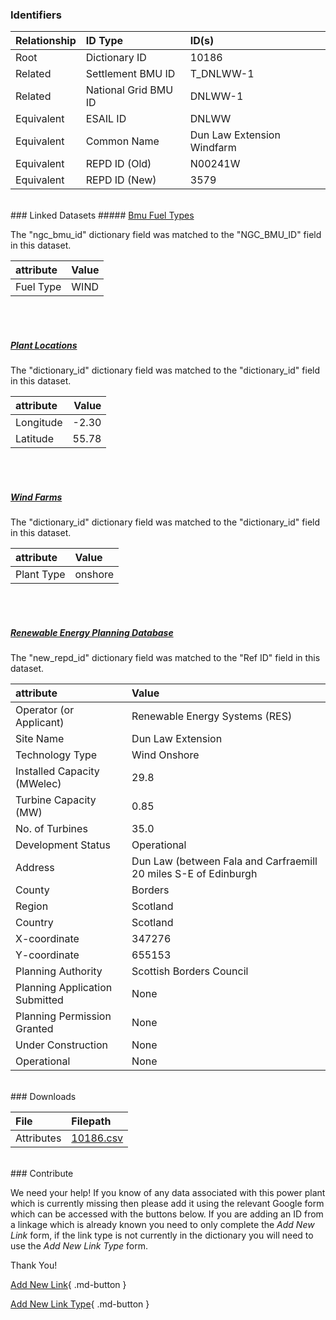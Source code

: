 ### Identifiers

| Relationship   | ID Type              | ID(s)                      |
|:---------------|:---------------------|:---------------------------|
| Root           | Dictionary ID        | 10186                      |
| Related        | Settlement BMU ID    | T_DNLWW-1                  |
| Related        | National Grid BMU ID | DNLWW-1                    |
| Equivalent     | ESAIL ID             | DNLWW                      |
| Equivalent     | Common Name          | Dun Law Extension Windfarm |
| Equivalent     | REPD ID (Old)        | N00241W                    |
| Equivalent     | REPD ID (New)        | 3579                       |

<br>
### Linked Datasets
##### <a href="https://osuked.github.io/Power-Station-Dictionary/datasets/bmu-fuel-types">Bmu Fuel Types</a>



The "ngc_bmu_id" dictionary field was matched to the "NGC_BMU_ID" field in this dataset.

| attribute   | Value   |
|:------------|:--------|
| Fuel Type   | WIND    |

<br><br>
##### <a href="https://osuked.github.io/Power-Station-Dictionary/datasets/plant-locations">Plant Locations</a>



The "dictionary_id" dictionary field was matched to the "dictionary_id" field in this dataset.

| attribute   |   Value |
|:------------|--------:|
| Longitude   |   -2.30 |
| Latitude    |   55.78 |

<br><br>
##### <a href="https://osuked.github.io/Power-Station-Dictionary/datasets/wind-farms">Wind Farms</a>



The "dictionary_id" dictionary field was matched to the "dictionary_id" field in this dataset.

| attribute   | Value   |
|:------------|:--------|
| Plant Type  | onshore |

<br><br>
##### <a href="https://osuked.github.io/Power-Station-Dictionary/datasets/renewable-energy-planning-database">Renewable Energy Planning Database</a>



The "new_repd_id" dictionary field was matched to the "Ref ID" field in this dataset.

| attribute                      | Value                                                           |
|:-------------------------------|:----------------------------------------------------------------|
| Operator (or Applicant)        | Renewable Energy Systems (RES)                                  |
| Site Name                      | Dun Law Extension                                               |
| Technology Type                | Wind Onshore                                                    |
| Installed Capacity (MWelec)    | 29.8                                                            |
| Turbine Capacity (MW)          | 0.85                                                            |
| No. of Turbines                | 35.0                                                            |
| Development Status             | Operational                                                     |
| Address                        | Dun Law (between Fala and Carfraemill 20 miles S-E of Edinburgh |
| County                         | Borders                                                         |
| Region                         | Scotland                                                        |
| Country                        | Scotland                                                        |
| X-coordinate                   | 347276                                                          |
| Y-coordinate                   | 655153                                                          |
| Planning Authority             | Scottish Borders Council                                        |
| Planning Application Submitted | None                                                            |
| Planning Permission Granted    | None                                                            |
| Under Construction             | None                                                            |
| Operational                    | None                                                            |


<br>
### Downloads


| File       | Filepath                                                                              |
|:-----------|:--------------------------------------------------------------------------------------|
| Attributes | [10186.csv](https://osuked.github.io/Power-Station-Dictionary/object_attrs/10186.csv) |


<br>
### Contribute

We need your help! If you know of any data associated with this power plant which is currently missing then please add it using the relevant Google form which can be accessed with the buttons below.  If you are adding an ID from a linkage which is already known you need to only complete the *Add New Link* form, if the link type is not currently in the dictionary you will need to use the *Add New Link Type* form.

Thank You!

[Add New Link](https://docs.google.com/forms/d/e/1FAIpQLSc5jRsQ7NgiLLXbwo9PUdwTQyuqbRwThltG56-o6NVSe7E_nw/viewform?usp=pp_url&entry.251912331=10186){ .md-button }

[Add New Link Type](https://docs.google.com/forms/d/e/1FAIpQLSdQfLmfOR0Vw4Z7gDQAIhBbqIifd1RuSFPKmDQpROhOqjo7ew/viewform?usp=pp_url&entry.2141539628=10186){ .md-button }